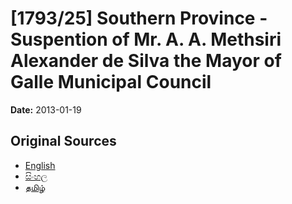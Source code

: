 # [1793/25] Southern Province - Suspention of Mr. A. A. Methsiri Alexander de Silva the Mayor of Galle Municipal Council

**Date:** 2013-01-19

## Original Sources

- [English](https://documents.gov.lk/view/extra-gazettes/2013/1/1793-25_E.pdf)
- [සිංහල](https://documents.gov.lk/view/extra-gazettes/2013/1/1793-25_S.pdf)
- [தமிழ்](https://documents.gov.lk/view/extra-gazettes/2013/1/1793-25_T.pdf)
